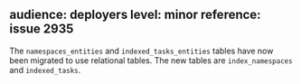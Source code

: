 audience: deployers
level: minor
reference: issue 2935
---
The `namespaces_entities` and `indexed_tasks_entities` tables have now been migrated to use relational tables.
The new tables are `index_namespaces` and `indexed_tasks`.
